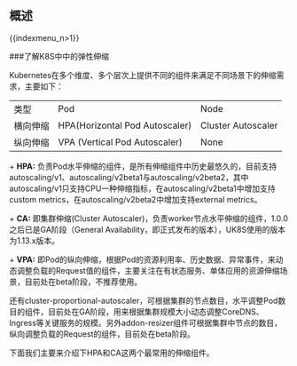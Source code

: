 ## 概述

{{indexmenu_n>1}}

\#\#\#了解K8S中中的弹性伸缩

Kubernetes在多个维度、多个层次上提供不同的组件来满足不同场景下的伸缩需求，主要如下：

|      |                                |                    |
| ---- | ------------------------------ | ------------------ |
| 类型   | Pod                            | Node               |
| 横向伸缩 | HPA(Horizontal Pod Autoscaler) | Cluster Autoscaler |
| 纵向伸缩 | VPA (Vertical Pod Autoscaler)  | None               |

\+ **HPA:**
负责Pod水平伸缩的组件，是所有伸缩组件中历史最悠久的，目前支持autoscaling/v1、autoscaling/v2beta1与autoscaling/v2beta2，其中autoscaling/v1只支持CPU一种伸缩指标，在autoscaling/v2beta1中增加支持custom
metrics，在autoscaling/v2beta2中增加支持external metrics。

\+ **CA:** 即集群伸缩(Cluster
Autoscaler)，负责worker节点水平伸缩的组件，1.0.0之后已是GA阶段（General
Availability，即正式发布的版本），UK8S使用的版本为1.13.x版本。

\+ **VPA:**
即Pod的纵向伸缩，根据Pod的资源利用率、历史数据、异常事件，来动态调整负载的Request值的组件，主要关注在有状态服务、单体应用的资源伸缩场景，目前处在beta阶段，不推荐使用。

还有cluster-proportional-autoscaler，可根据集群的节点数目，水平调整Pod数目的组件，目前处在GA阶段，用来根据集群规模大小动态调整CoreDNS、Ingress等关键服务的规模。另外addon-resizer组件可根据集群中节点的数目，纵向调整负载的Request的组件，目前处在beta阶段。

下面我们主要来介绍下HPA和CA这两个最常用的伸缩组件。
